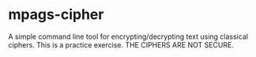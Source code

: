 # mpags-cipher
A simple command line tool for encrypting/decrypting text using classical ciphers. This is a practice exercise. THE CIPHERS ARE NOT SECURE.
